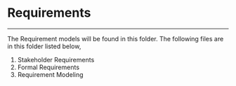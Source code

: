 # Requirements 
---------------

The Requirement models will be found in this folder. The following files are in this folder listed below, 

1. Stakeholder Requirements 
2. Formal Requirements
3. Requirement Modeling
